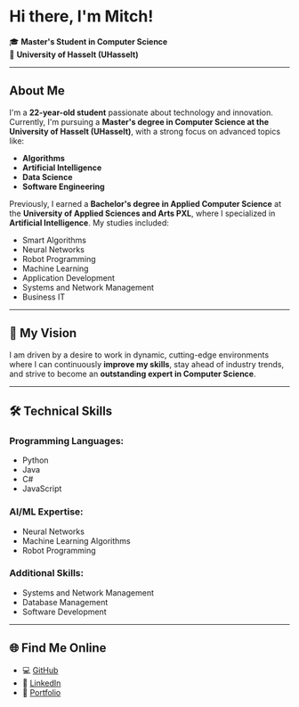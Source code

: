 # Hi there, I'm Mitch!  

🎓 **Master's Student in Computer Science**  
📍 **University of Hasselt (UHasselt)**  

---

## About Me  

I'm a **22-year-old student** passionate about technology and innovation. Currently, I'm pursuing a **Master's degree in Computer Science at the University of Hasselt (UHasselt)**, with a strong focus on advanced topics like:  
- **Algorithms**  
- **Artificial Intelligence**  
- **Data Science**  
- **Software Engineering**  

Previously, I earned a **Bachelor's degree in Applied Computer Science** at the **University of Applied Sciences and Arts PXL**, where I specialized in **Artificial Intelligence**. My studies included:  
- Smart Algorithms  
- Neural Networks  
- Robot Programming  
- Machine Learning  
- Application Development  
- Systems and Network Management  
- Business IT  

---

## 🚀 My Vision  

I am driven by a desire to work in dynamic, cutting-edge environments where I can continuously **improve my skills**, stay ahead of industry trends, and strive to become an **outstanding expert in Computer Science**.  

---

## 🛠️ Technical Skills  

### Programming Languages:  
- Python  
- Java  
- C#  
- JavaScript  

### AI/ML Expertise:  
- Neural Networks  
- Machine Learning Algorithms  
- Robot Programming  

### Additional Skills:  
- Systems and Network Management  
- Database Management  
- Software Development  

---

## 🌐 Find Me Online  

- 💻 [GitHub](https://github.com/MitchVDB-2468140)  
- 🔗 [LinkedIn](https://www.linkedin.com/in/mitch-van-den-broek/)  
- 📝 [Portfolio](https://mitchvdb-2468140.github.io/Portfolio/index.html)  
